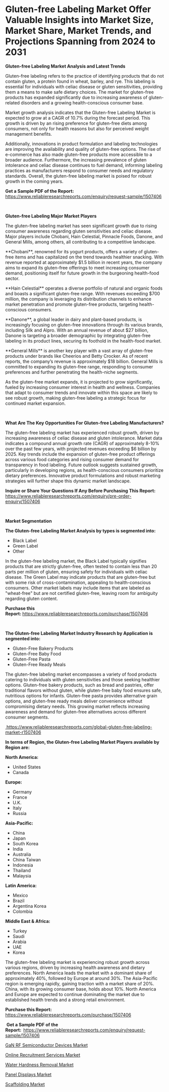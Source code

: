 <p><h1>Gluten-free Labeling Market Offer Valuable Insights into Market Size, Market Share, Market Trends, and Projections Spanning from 2024 to 2031</h1></p><p><strong>Gluten-free Labeling Market Analysis and Latest Trends</strong></p>
<p><p>Gluten-free labeling refers to the practice of identifying products that do not contain gluten, a protein found in wheat, barley, and rye. This labeling is essential for individuals with celiac disease or gluten sensitivities, providing them a means to make safe dietary choices. The market for gluten-free products has expanded significantly due to increasing awareness of gluten-related disorders and a growing health-conscious consumer base. </p><p>Market growth analysis indicates that the Gluten-free Labeling Market is expected to grow at a CAGR of 10.7% during the forecast period. This growth is driven by an rising preference for gluten-free diets among consumers, not only for health reasons but also for perceived weight management benefits. </p><p>Additionally, innovations in product formulation and labeling technologies are improving the availability and quality of gluten-free options. The rise of e-commerce has also made gluten-free products more accessible to a broader audience. Furthermore, the increasing prevalence of gluten intolerance and celiac disease continues to fuel demand, informing labeling practices as manufacturers respond to consumer needs and regulatory standards. Overall, the gluten-free labeling market is poised for robust growth in the coming years.</p></p>
<p><strong>Get a Sample PDF of the Report:&nbsp;</strong> <a href="https://www.reliableresearchreports.com/enquiry/request-sample/1507406?utm_campaign=38&utm_medium=2&utm_source=Github&utm_content=ia&utm_term=18112024&utm_id=gluten-free-labeling">https://www.reliableresearchreports.com/enquiry/request-sample/1507406</a></p>
<p>&nbsp;</p>
<p><strong>Gluten-free Labeling Major Market Players</strong></p>
<p><p>The gluten-free labeling market has seen significant growth due to rising consumer awareness regarding gluten sensitivities and celiac disease. Major players include Chobani, Hain Celestial, Pinnacle Foods, Danone, and General Mills, among others, all contributing to a competitive landscape.</p><p>**Chobani**, renowned for its yogurt products, offers a variety of gluten-free items and has capitalized on the trend towards healthier snacking. With revenue reported at approximately $1.5 billion in recent years, the company aims to expand its gluten-free offerings to meet increasing consumer demand, positioning itself for future growth in the burgeoning health-food sector.</p><p>**Hain Celestial** operates a diverse portfolio of natural and organic foods and boasts a significant gluten-free range. With revenues exceeding $700 million, the company is leveraging its distribution channels to enhance market penetration and promote gluten-free products, targeting health-conscious consumers.</p><p>**Danone**, a global leader in dairy and plant-based products, is increasingly focusing on gluten-free innovations through its various brands, including Silk and Alpro. With an annual revenue of about $27 billion, Danone is targeting a broader demographic by integrating gluten-free labeling in its product lines, securing its foothold in the health-food market.</p><p>**General Mills** is another key player with a vast array of gluten-free products under brands like Cheerios and Betty Crocker. As of recent reports, the company’s revenue is approximately $18 billion. General Mills is committed to expanding its gluten-free range, responding to consumer preferences and further penetrating the health-niche segments.</p><p>As the gluten-free market expands, it is projected to grow significantly, fueled by increasing consumer interest in health and wellness. Companies that adapt to consumer trends and innovate within this space are likely to see robust growth, making gluten-free labeling a strategic focus for continued market expansion.</p></p>
<p>&nbsp;</p>
<p><strong>What Are The Key Opportunities For Gluten-free Labeling Manufacturers?</strong></p>
<p><p>The gluten-free labeling market has experienced robust growth, driven by increasing awareness of celiac disease and gluten intolerance. Market data indicates a compound annual growth rate (CAGR) of approximately 8-10% over the past few years, with projected revenues exceeding $6 billion by 2025. Key trends include the expansion of gluten-free product offerings across various food categories and rising consumer demand for transparency in food labeling. Future outlook suggests sustained growth, particularly in developing regions, as health-conscious consumers prioritize dietary preferences. Innovative product formulations and robust marketing strategies will further shape this dynamic market landscape.</p></p>
<p><strong>Inquire or Share Your Questions If Any Before Purchasing This Report:</strong> <a href="https://www.reliableresearchreports.com/enquiry/pre-order-enquiry/1507406?utm_campaign=38&utm_medium=2&utm_source=Github&utm_content=ia&utm_term=18112024&utm_id=gluten-free-labeling">https://www.reliableresearchreports.com/enquiry/pre-order-enquiry/1507406</a></p>
<p>&nbsp;</p>
<p><strong>Market Segmentation</strong></p>
<p><strong>The Gluten-free Labeling Market Analysis by types is segmented into:</strong></p>
<p><ul><li>Black Label</li><li>Green Label</li><li>Other</li></ul></p>
<p><p>In the gluten-free labeling market, the Black Label typically signifies products that are strictly gluten-free, often tested to contain less than 20 parts per million of gluten, ensuring safety for individuals with celiac disease. The Green Label may indicate products that are gluten-free but with some risk of cross-contamination, appealing to health-conscious consumers. Other market labels may include items that are labeled as "wheat-free" but are not certified gluten-free, leaving room for ambiguity regarding gluten content.</p></p>
<p><strong>Purchase this Report:&nbsp;</strong><a href="https://www.reliableresearchreports.com/purchase/1507406?utm_campaign=38&utm_medium=2&utm_source=Github&utm_content=ia&utm_term=18112024&utm_id=gluten-free-labeling">https://www.reliableresearchreports.com/purchase/1507406</a></p>
<p>&nbsp;</p>
<p><strong>The Gluten-free Labeling Market Industry Research by Application is segmented into:</strong></p>
<p><ul><li>Gluten-Free Bakery Products</li><li>Gluten-Free Baby Food</li><li>Gluten-Free Pasta</li><li>Gluten-Free Ready Meals</li></ul></p>
<p><p>The gluten-free labeling market encompasses a variety of food products catering to individuals with gluten sensitivities and those seeking healthier options. Gluten-free bakery products, such as bread and pastries, offer traditional flavors without gluten, while gluten-free baby food ensures safe, nutritious options for infants. Gluten-free pasta provides alternative grain options, and gluten-free ready meals deliver convenience without compromising dietary needs. This growing market reflects increasing awareness and demand for gluten-free alternatives across different consumer segments.</p></p>
<p><a href="https://www.reliableresearchreports.com/global-gluten-free-labeling-market-r1507406?utm_campaign=38&utm_medium=2&utm_source=Github&utm_content=ia&utm_term=18112024&utm_id=gluten-free-labeling">&nbsp;https://www.reliableresearchreports.com/global-gluten-free-labeling-market-r1507406</a></p>
<p><strong>In terms of Region, the Gluten-free Labeling Market Players available by Region are:</strong></p>
<p>
    <p> <strong> North America: </strong>
        <ul>
            <li>United States</li>
            <li>Canada</li>
        </ul>
        </p> 
    <p> <strong> Europe: </strong>
        <ul>
            <li>Germany</li>
            <li>France</li>
            <li>U.K.</li>
            <li>Italy</li>
            <li>Russia</li>
        </ul>
        </p> 
    <p> <strong> Asia-Pacific: </strong>
        <ul>
            <li>China</li>
            <li>Japan</li>
            <li>South Korea</li>
            <li>India</li>
            <li>Australia</li>
            <li>China Taiwan</li>
            <li>Indonesia</li>
            <li>Thailand</li>
            <li>Malaysia</li>
        </ul>
        </p> 
    <p> <strong> Latin America: </strong>
        <ul>
            <li>Mexico</li>
            <li>Brazil</li>
            <li>Argentina Korea</li>
            <li>Colombia</li>
        </ul>
        </p> 
    <p> <strong> Middle East & Africa: </strong>
        <ul>
            <li>Turkey</li>
            <li>Saudi</li>
            <li>Arabia</li>
            <li>UAE</li>
            <li>Korea</li>
        </ul>
    </p>
    </p>
<p><p>The gluten-free labeling market is experiencing robust growth across various regions, driven by increasing health awareness and dietary preferences. North America leads the market with a dominant share of approximately 40%, followed by Europe at around 30%. The Asia-Pacific region is emerging rapidly, gaining traction with a market share of 20%. China, with its growing consumer base, holds about 10%. North America and Europe are expected to continue dominating the market due to established health trends and a strong retail environment.</p></p>
<p><strong>Purchase this Report: </strong><a href="https://www.reliableresearchreports.com/purchase/1507406?utm_campaign=38&utm_medium=2&utm_source=Github&utm_content=ia&utm_term=18112024&utm_id=gluten-free-labeling">https://www.reliableresearchreports.com/purchase/1507406</a></p>
<p>&nbsp;<strong>Get a Sample PDF of the Report:&nbsp;&nbsp;</strong><a href="https://www.reliableresearchreports.com/enquiry/request-sample/1507406?utm_campaign=38&utm_medium=2&utm_source=Github&utm_content=ia&utm_term=18112024&utm_id=gluten-free-labeling">https://www.reliableresearchreports.com/enquiry/request-sample/1507406</a></p>
<p><strong></strong></p>
<p><p><a href="https://github.com/NasrinKhan99/Market-Research-Report-List-1/blob/main/gan-rf-semiconductor-devices-market.md?utm_campaign=38&utm_medium=2&utm_source=Github&utm_content=ia&utm_term=18112024&utm_id=gluten-free-labeling">GaN RF Semiconductor Devices Market</a></p><p><a href="https://issuu.com/reportprime-2/docs/online-recruitment-services-market-_eea33f1af9a5a8?utm_campaign=38&utm_medium=2&utm_source=Github&utm_content=ia&utm_term=18112024&utm_id=gluten-free-labeling">Online Recruitment Services Market</a></p><p><a href="https://www.linkedin.com/pulse/navigating-global-water-hardness-removal-market-from-trends-eac6c?utm_campaign=38&utm_medium=2&utm_source=Github&utm_content=ia&utm_term=18112024&utm_id=gluten-free-labeling">Water Hardness Removal Market</a></p><p><a href="https://issuu.com/reportprime-2/docs/panel-displays-market-size-2030.ppt_02e9ebfec7b4c6?utm_campaign=38&utm_medium=2&utm_source=Github&utm_content=ia&utm_term=18112024&utm_id=gluten-free-labeling">Panel Displays Market</a></p><p><a href="https://www.linkedin.com/pulse/emerging-opportunities-challenges-global-scaffolding-market-cbl3c?utm_campaign=38&utm_medium=2&utm_source=Github&utm_content=ia&utm_term=18112024&utm_id=gluten-free-labeling">Scaffolding Market</a></p></p>